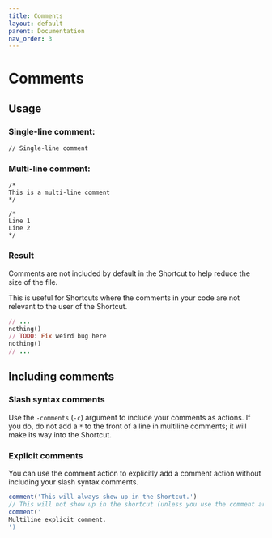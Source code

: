 ```yaml
---
title: Comments
layout: default
parent: Documentation
nav_order: 3
---
```


# Comments

## Usage

### Single-line comment:

```
// Single-line comment
```

### Multi-line comment:

```
/*
This is a multi-line comment
*/

/*
Line 1
Line 2
*/
```

### Result

Comments are not included by default in the Shortcut to help reduce the size of the file.

This is useful for Shortcuts where the comments in your code are not relevant to the user of the Shortcut.

```ruby
// ...
nothing()
// TODO: Fix weird bug here
nothing()
// ...
```

## Including comments

### Slash syntax comments

Use the `-comments` (`-c`) argument to include your comments as actions. If you do, do not add a `*` to the front of a line in multiline comments; it will make its way into the Shortcut.

### Explicit comments

You can use the comment action to explicitly add a comment action without including your slash syntax comments.

```javascript
comment('This will always show up in the Shortcut.')
// This will not show up in the shortcut (unless you use the comment argument).
comment('
Multiline explicit comment.
')
```

